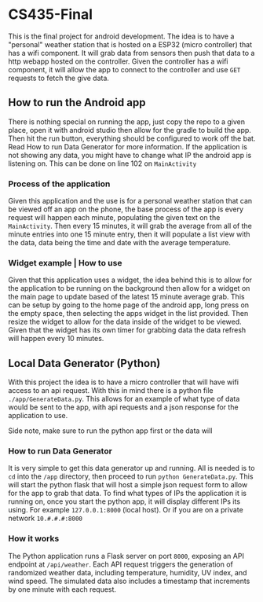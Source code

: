 # CS435-Final
This is the final project for android development. The idea is to have a "personal" weather station
that is hosted on a ESP32 (micro controller) that has a wifi component. It will grab data from sensors
then push that data to a http webapp hosted on the controller. Given the controller has a wifi component,
it will allow the app to connect to the controller and use `GET` requests to fetch the give data.

## How to run the Android app
There is nothing special on running the app, just copy the repo to a given place, open it with android studio
then allow for the gradle to build the app. Then hit the run button, everything should be configured to work off
the bat. Read How to run Data Generator for more information. If the application is not showing any data, you might
have to change what IP the android app is listening on. This can be done on line 102 on `MainActivity`

### Process of the application
Given this application and the use is for a personal weather station that can be viewed off an app on the phone,
the base process of the app is every request will happen each minute, populating the given text on the `MainActivity`.
Then every 15 minutes, it will grab the average from all of the minute entries into one 15 minute entry, then it will
populate a list view with the data, data being the time and date with the average temperature.

### Widget example | How to use
Given that this application uses a widget, the idea behind this is to allow for the application to be running on the background
then allow for a widget on the main page to update based of the latest 15 minute average grab. This can be setup
by going to the home page of the android app, long press on the empty space, then selecting the apps widget in the list provided.
Then resize the widget to allow for the data inside of the widget to be viewed. Given that the widget has its own timer for grabbing data
the data refresh will happen every 10 minutes.

Local Data Generator (Python)
------
With this project the idea is to have a micro controller that will have wifi access
to an api request. With this in mind there is a python file `./app/GenerateData.py`.
This allows for an example of what type of data would be sent to the app, with api requests
and a json response for the application to use.

Side note, make sure to run the python app first or the data will 

### How to run Data Generator
It is very simple to get this data generator up and running. All is needed is to `cd` into the `/app` directory,
then proceed to run `python GenerateData.py`. This will start the python flask that will host a simple json request
form to allow for the app to grab that data. To find what types of IPs the application it is running on, once you
start the python app, it will display different IPs its using. For example `127.0.0.1:8000` (local host). Or if
you are on a private network `10.#.#.#:8000`

### How it works
The Python application runs a Flask server on port `8000`, exposing an API endpoint at `/api/weather`. Each API request 
triggers the generation of randomized weather data, including temperature, humidity, UV index, and wind speed. 
The simulated data also includes a timestamp that increments by one minute with each request.